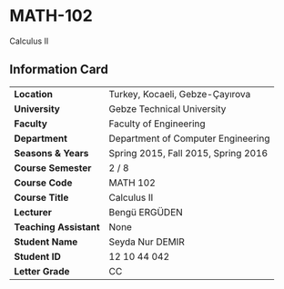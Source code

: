 # MATH-102
Calculus II

## Information Card
| | |
| --- | --- |
| **Location** | Turkey, Kocaeli, Gebze-Çayırova |
| **University** | Gebze Technical University |
| **Faculty** | Faculty of Engineering |
| **Department** | Department of Computer Engineering |
| **Seasons & Years** | Spring 2015, Fall 2015, Spring 2016 |
| **Course Semester** | 2 / 8 |
| **Course Code** | MATH 102 |
| **Course Title** | Calculus II |
| **Lecturer** | Bengü ERGÜDEN |
| **Teaching Assistant** | None |
| **Student Name** | Seyda Nur DEMIR |
| **Student ID** | 12 10 44 042 |
| **Letter Grade** | CC |
